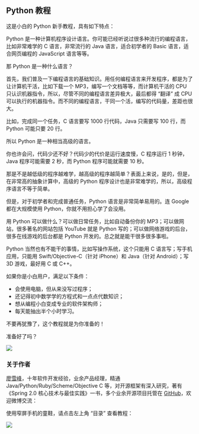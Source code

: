 ## Python 教程

这是小白的 Python 新手教程，具有如下特点：

Python 是一种计算机程序设计语言。你可能已经听说过很多种流行的编程语言，比如非常难学的 C 语言，非常流行的 Java 语言，适合初学者的 Basic 语言，适合网页编程的 JavaScript 语言等等。

那 Python 是一种什么语言？

首先，我们普及一下编程语言的基础知识。用任何编程语言来开发程序，都是为了让计算机干活，比如下载一个 MP3，编写一个文档等等，而计算机干活的 CPU 只认识机器指令，所以，尽管不同的编程语言差异极大，最后都得 “翻译” 成 CPU 可以执行的机器指令。而不同的编程语言，干同一个活，编写的代码量，差距也很大。

比如，完成同一个任务，C 语言要写 1000 行代码，Java 只需要写 100 行，而 Python 可能只要 20 行。

所以 Python 是一种相当高级的语言。

你也许会问，代码少还不好？代码少的代价是运行速度慢，C 程序运行 1 秒钟，Java 程序可能需要 2 秒，而 Python 程序可能就需要 10 秒。

那是不是越低级的程序越难学，越高级的程序越简单？表面上来说，是的，但是，在非常高的抽象计算中，高级的 Python 程序设计也是非常难学的，所以，高级程序语言不等于简单。

但是，对于初学者和完成普通任务，Python 语言是非常简单易用的。连 Google 都在大规模使用 Python，你就不用担心学了会没用。

用 Python 可以做什么？可以做日常任务，比如自动备份你的 MP3；可以做网站，很多著名的网站包括 YouTube 就是 Python 写的；可以做网络游戏的后台，很多在线游戏的后台都是 Python 开发的。总之就是能干很多很多事啦。

Python 当然也有不能干的事情，比如写操作系统，这个只能用 C 语言写；写手机应用，只能用 Swift/Objective-C（针对 iPhone）和 Java（针对 Android）；写 3D 游戏，最好用 C 或 C++。

如果你是小白用户，满足以下条件：

*   会使用电脑，但从来没写过程序；
*   还记得初中数学学的方程式和一点点代数知识；
*   想从编程小白变成专业的软件架构师；
*   每天能抽出半个小时学习。

不要再犹豫了，这个教程就是为你准备的！

准备好了吗？

![](\fig\9229153429258240.png)

### 关于作者

[廖雪峰](http://weibo.com/liaoxuefeng)，十年软件开发经验，业余产品经理，精通 Java/Python/Ruby/Scheme/Objective C 等，对开源框架有深入研究，著有《Spring 2.0 核心技术与最佳实践》一书，多个业余开源项目托管在 [GitHub](https://github.com/michaelliao)，欢迎微博交流：

使用窄屏手机的童鞋，请点击左上角 “目录” 查看教程：

![](\fig\1311543585144897l.png)
